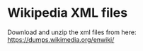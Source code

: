 # Wikipedia XML files

Download and unzip the xml files from here: https://dumps.wikimedia.org/enwiki/

